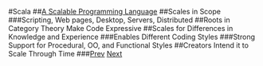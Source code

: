 #Scala
##[A Scalable Programming Language](http://www.scala-lang.org/what-is-scala.html)
##Scales in Scope
###Scripting, Web pages, Desktop, Servers, Distributed
##Roots in Category Theory Make Code Expressive
##Scales for Differences in Knowledge and Experience
###Enables Different Coding Styles
###Strong Support for Procedural, OO, and Functional Styles
##Creators Intend it to Scale Through Time
###[Prev](Outline.md) [Next](CodStyle.md)
